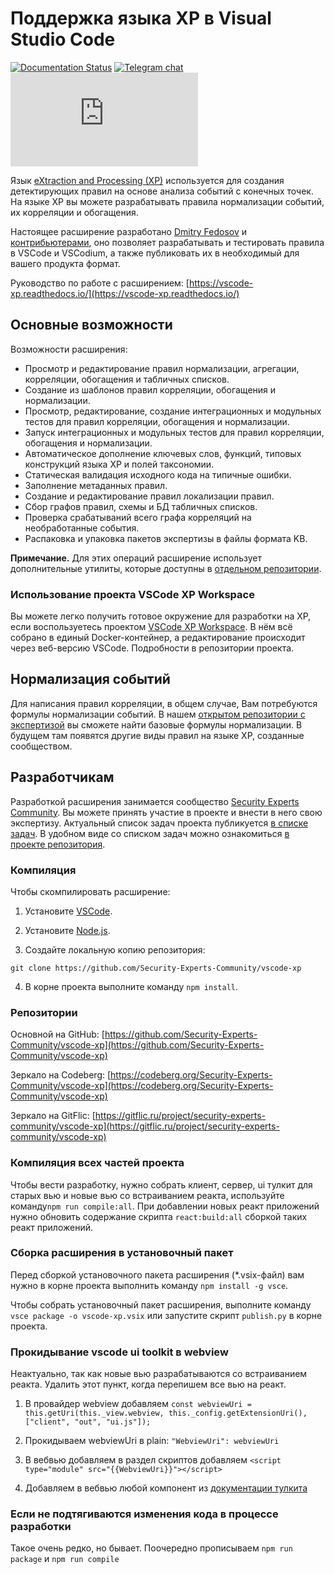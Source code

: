 # Поддержка языка XP в Visual Studio Code

[![Documentation Status](https://readthedocs.org/projects/vscode-xp/badge/?version=latest)](https://vscode-xp.readthedocs.io/ru/latest/?badge=latest) [![Telegram chat](https://img.shields.io/static/v1?label=chat&message=Telegram&color=blue&logo=telegram)](https://t.me/s3curity_experts_community/75) [![Telegram chat](https://img.shields.io/matrix/vscode-xp:matrix.org?color=g&label=matrix&logo=matrix&logoColor=green)](https://matrix.to/#/#vscode-xp:matrix.org)

Язык [eXtraction and Processing (XP)](https://help.ptsecurity.com/projects/maxpatrol10/26.2/ru-RU/help/1566293515) используется для создания детектирующих правил на основе анализа событий c конечных точек. На языке XP вы можете разрабатывать правила нормализации событий, их корреляции и обогащения.

Настоящее расширение разработано [Dmitry Fedosov](https://github.com/DmitryOffsec) и [контрибьютерами](https://github.com/Security-Experts-Community/vscode-xp/graphs/contributors), оно позволяет разрабатывать и тестировать правила в VSCode и VSCodium, а также публиковать их в необходимый для вашего продукта формат.

Руководство по работе с расширением: [https://vscode-xp.readthedocs.io/](https://vscode-xp.readthedocs.io/)

## Основные возможности

Возможности расширения:

- Просмотр и редактирование правил нормализации, агрегации, корреляции, обогащения и табличных списков.
- Создание из шаблонов правил корреляции, обогащения и нормализации.
- Просмотр, редактирование, создание интеграционных и модульных тестов для правил корреляции, обогащения и нормализации.
- Запуск интеграционных и модульных тестов для правил корреляции, обогащения и нормализации.
- Автоматическое дополнение ключевых слов, функций, типовых конструкций языка XP и полей таксономии.
- Статическая валидация исходного кода на типичные ошибки.
- Заполнение метаданных правил.
- Создание и редактирование правил локализации правил.
- Сбор графов правил, схемы и БД табличных списков.
- Проверка срабатываний всего графа корреляций на необработанные события.
- Распаковка и упаковка пакетов экспертизы в файлы формата KB.

**Примечание.** Для этих операций расширение использует дополнительные утилиты, которые доступны в [отдельном репозитории](https://github.com/vxcontrol/xp-kbt/releases).

### Использование проекта VSCode XP Workspace

Вы можете легко получить готовое окружение для разработки на XP, если воспользуетесь проектом [VSCode XP Workspace](https://github.com/Security-Experts-Community/vscode-xp-workspace). В нём всё собрано в единый Docker-контейнер, а редактирование происходит через веб-версию VSCode.
Подробности в репозитории проекта.

## Нормализация событий

Для написания правил корреляции, в общем случае, Вам потребуются формулы нормализации событий. В нашем [открытом репозитории с экспертизой](https://github.com/Security-Experts-Community/open-xp-rules) вы cможете найти базовые формулы нормализации. В будущем там появятся другие виды правил на языке XP, созданные сообществом.

## Разработчикам

Разработкой расширения занимается сообщество [Security Experts Community](https://github.com/Security-Experts-Community). Вы можете принять участие в проекте и внести в него свою экспертизу. Актуальный список задач проекта публикуется [в списке задач](https://github.com/Security-Experts-Community/vscode-xp/issues). В удобном виде со списком задач можно ознакомиться [в проекте репозитория](https://github.com/orgs/Security-Experts-Community/projects/2/views/3).

### Компиляция

Чтобы скомпилировать расширение:

1. Установите [VSCode](https://code.visualstudio.com/).

2. Установите [Node.js](https://nodejs.org/).

3. Создайте локальную копию репозитория:

```
git clone https://github.com/Security-Experts-Community/vscode-xp
```

4. В корне проекта выполните команду `npm install`.

### Репозитории

Основной на GitHub: [https://github.com/Security-Experts-Community/vscode-xp](https://github.com/Security-Experts-Community/vscode-xp)

Зеркало на Codeberg: [https://codeberg.org/Security-Experts-Community/vscode-xp](https://codeberg.org/Security-Experts-Community/vscode-xp)

Зеркало на GitFlic: [https://gitflic.ru/project/security-experts-community/vscode-xp](https://gitflic.ru/project/security-experts-community/vscode-xp)

### Компиляция всех частей проекта

Чтобы вести разработку, нужно собрать клиент, сервер, ui тулкит для старых вью и новые вью со встраиванием реакта, используйте команду`npm run compile:all`.
При добавлении новых реакт приложений нужно обновить содержание скрипта `react:build:all` сборкой таких реакт приложений.

### Сборка расширения в установочный пакет

Перед сборкой установочного пакета расширения (\*.vsix-файл) вам нужно в корне проекта выполнить команду `npm install -g vsce`.

Чтобы собрать установочный пакет расширения, выполните команду `vsce package -o vscode-xp.vsix` или запустите скрипт `publish.py` в корне проекта.

### Прокидывание vscode ui toolkit в webview

Неактуально, так как новые вью разрабатываются со встраиванием реакта. Удалить этот пункт, когда перепишем все вью на реакт.

1. В провайдер webview добавляем `const webviewUri = this.getUri(this._view.webview, this._config.getExtensionUri(), ["client", "out", "ui.js"]);`

2. Прокидываем webviewUri в plain: `"WebviewUri": webviewUri`

3. В вебвью добавляем в раздел скриптов добавляем `<script type="module" src="{{WebviewUri}}"></script>`

4. Добавляем в вебвью любой компонент из [документации тулкита](https://github.com/microsoft/vscode-webview-ui-toolkit/blob/main/docs/components.md)

### Если не подтягиваются изменения кода в процессе разработки

Такое очень редко, но бывает. Поочередно прописываем `npm run package` и `npm run compile`
